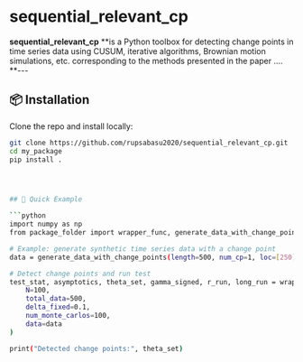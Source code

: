 # sequential_relevant_cp

**sequential_relevant_cp** 
**is a Python toolbox for detecting change points in time series data using CUSUM, iterative algorithms, Brownian motion simulations, etc. corresponding to the methods presented in the paper ....
**---

## 📦 Installation

Clone the repo and install locally:

```bash
git clone https://github.com/rupsabasu2020/sequential_relevant_cp.git
cd my_package
pip install .




## 🚀 Quick Example

```python
import numpy as np
from package_folder import wrapper_func, generate_data_with_change_points

# Example: generate synthetic time series data with a change point
data = generate_data_with_change_points(length=500, num_cp=1, loc=[250], mean_shifts=[0, 2])

# Detect change points and run test
test_stat, asymptotics, theta_set, gamma_signed, r_run, long_run = wrapper_func(
    N=100,
    total_data=500,
    delta_fixed=0.1,
    num_monte_carlos=100,
    data=data
)

print("Detected change points:", theta_set)
